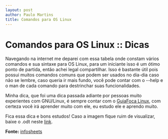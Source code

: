 ```yaml
---
layout: post
author: Paulo Martins
title: Comandos para OS Linux
---
```


# Comandos para OS Linux :: Dicas

Navegando na internet me deparei com essa tabela onde constam vários comandos e sua sintaxe para OS Linux, para um iniciante isso é um ótimo ponto de partida, então achei legal compartilhar. Isso é bastante útil pois possui muitos comandos comuns que podem ser usados no dia-dia caso não se lembre, caso queria ir mais fundo, você pode contar com o --help e o man de cada comando para destrinchar suas funcionalidades. 

Minha dica, que foi uma dica passada adiante por pessoas muito experientes com GNU/Linux, é sempre contar com o [GuiaFoca Linux](https://www.guiafoca.org/), com certeza você irá aprender muito com ele, eu estudo ele e aprendo muito. 

Fica essa dica e bons estudos! Caso a imagem fique ruim de visualizar, baixe o .odt neste [link](https://www.suso.com/infosheets/).

**Fonte:** [infosheets](https://www.suso.com/infosheets)